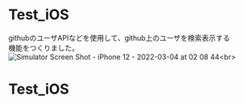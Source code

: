 # Test_iOS<br>
githubのユーザAPIなどを使用して、github上のユーザを検索表示する<br>
機能をつくりました。<br>
![Simulator Screen Shot - iPhone 12 - 2022-03-04 at 02 08 44](https://user-images.githubusercontent.com/83898574/156757040-0274a2e0-56d3-4cfa-ae53-8ef852745c43.png,width="200")<br>

# Test_iOS
